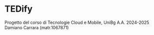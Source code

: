 # TEDify
Progetto del corso di Tecnologie Cloud e Mobile, UniBg A.A. 2024-2025
Damiano Carrara (matr.1067871)
